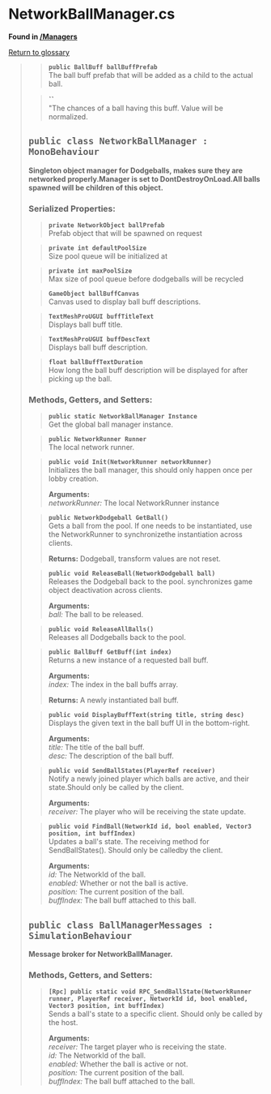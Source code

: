 # NetworkBallManager.cs
**Found in [/Managers](../BALLISTIC/Assets/Scripts/Managers/NetworkBallManager.cs)**

[Return to glossary](Glossary.md)

>> **`public BallBuff ballBuffPrefab`**\
>> The ball buff prefab that will be added as a child to the actual ball.
> 
>> **``**\
>> "The chances of a ball having this buff. Value will be normalized.
> 
> ## `public class NetworkBallManager : MonoBehaviour`
> **Singleton object manager for Dodgeballs, makes sure they are networked properly.Manager is set to DontDestroyOnLoad.All balls spawned will be children of this object.**
> 
> ### **Serialized Properties:**
>> **`private NetworkObject ballPrefab`**\
>> Prefab object that will be spawned on request
> 
>> **`private int defaultPoolSize`**\
>> Size pool queue will be initialized at
> 
>> **`private int maxPoolSize`**\
>> Max size of pool queue before dodgeballs will be recycled
> 
>> **`GameObject ballBuffCanvas`**\
>> Canvas used to display ball buff descriptions.
> 
>> **`TextMeshProUGUI buffTitleText`**\
>> Displays ball buff title.
> 
>> **`TextMeshProUGUI buffDescText`**\
>> Displays ball buff description.
> 
>> **`float ballBuffTextDuration`**\
>> How long the ball buff description will be displayed for after picking up the ball.
> 
> ### **Methods, Getters, and Setters:**
>> **`public static NetworkBallManager Instance`**\
>> Get the global ball manager instance.
>> 
> 
>> **`public NetworkRunner Runner`**\
>> The local network runner.
>> 
> 
>> **`public void Init(NetworkRunner networkRunner)`**\
>> Initializes the ball manager, this should only happen once per lobby creation.
>> 
>> **Arguments:**\
>> *networkRunner:* The local NetworkRunner instance
> 
>> **`public NetworkDodgeball GetBall()`**\
>> Gets a ball from the pool. If one needs to be instantiated, use the NetworkRunner to synchronizethe instantiation across clients.
>> 
>>
>>**Returns:** Dodgeball, transform values are not reset.
> 
>> **`public void ReleaseBall(NetworkDodgeball ball)`**\
>> Releases the Dodgeball back to the pool. synchronizes game object deactivation across clients.
>> 
>> **Arguments:**\
>> *ball:* The ball to be released.
> 
>> **`public void ReleaseAllBalls()`**\
>> Releases all Dodgeballs back to the pool.
>> 
> 
>> **`public BallBuff GetBuff(int index)`**\
>> Returns a new instance of a requested ball buff.
>> 
>> **Arguments:**\
>> *index:* The index in the ball buffs array.
>>
>>**Returns:** A newly instantiated ball buff.
> 
>> **`public void DisplayBuffText(string title, string desc)`**\
>> Displays the given text in the ball buff UI in the bottom-right.
>> 
>> **Arguments:**\
>> *title:* The title of the ball buff.\
>> *desc:* The description of the ball buff.
> 
>> **`public void SendBallStates(PlayerRef receiver)`**\
>> Notify a newly joined player which balls are active, and their state.Should only be called by the client.
>> 
>> **Arguments:**\
>> *receiver:* The player who will be receiving the state update.
> 
>> **`public void FindBall(NetworkId id, bool enabled, Vector3 position, int buffIndex)`**\
>> Updates a ball's state. The receiving method for SendBallStates(). Should only be calledby the client.
>> 
>> **Arguments:**\
>> *id:* The NetworkId of the ball.\
>> *enabled:* Whether or not the ball is active.\
>> *position:* The current position of the ball.\
>> *buffIndex:* The ball buff attached to this ball.
> 
> ## `public class BallManagerMessages : SimulationBehaviour`
> **Message broker for NetworkBallManager.**
> 
> ### **Methods, Getters, and Setters:**
>> **`[Rpc]
public static void RPC_SendBallState(NetworkRunner runner, PlayerRef receiver, NetworkId id, bool enabled, Vector3 position, int buffIndex)`**\
>> Sends a ball's state to a specific client. Should only be called by the host.
>> 
>> **Arguments:**\
>> *receiver:* The target player who is receiving the state.\
>> *id:* The NetworkId of the ball.\
>> *enabled:* Whether the ball is active or not.\
>> *position:* The current position of the ball.\
>> *buffIndex:* The ball buff attached to the ball.
> 
